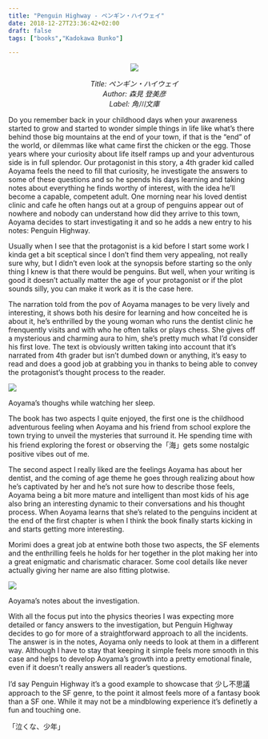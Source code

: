 ```yaml
---
title: "Penguin Highway - ペンギン・ハイウェイ"
date: 2018-12-27T23:36:42+02:00
draft: false
tags: ["books","Kadokawa Bunko"]

---
```


<center>

![](/images/penguinhighway/1.png)

*Title: ペンギン・ハイウェイ <br/>
Author: 森見 登美彦 <br/>
Label: 角川文庫*

</center>

Do you remember back in your childhood days when your awareness started to grow and started to wonder simple things in life like what’s there behind those big mountains at the end of your town, if that is the “end” of the world, or dilemmas like what came first the chicken or the egg. Those years where your curiosity about life itself ramps up and your adventurous side is in full splendor. Our protagonist in this story, a 4th grader kid called Aoyama feels the need to fill that curiosity, he investigate the answers to some of these questions and so he spends his days learning and taking notes about everything he finds worthy of interest, with the idea he’ll become a capable, competent adult. <!--more-->
One morning near his loved dentist clinic and cafe he often hangs out at a group of penguins appear out of nowhere and nobody can understand how did they arrive to this town, Aoyama decides to start investigating it and so he adds a new entry to his notes: Penguin Highway.

Usually when I see that the protagonist is a kid before I start some work I kinda get a bit sceptical since I don’t find them very appealing, not really sure why, but I didn’t even look at the synopsis before starting so the only thing I knew is that there would be penguins. But well, when your writing is good it doesn’t actually matter the age of your protagonist or if the plot sounds silly, you can make it work as it is the case here.

The narration told from the pov of Aoyama manages to be very lively and interesting, it shows both his desire for learning and how conceited he is about it, he’s enthrilled by the young woman who runs the dentist clinic he frenquently visits and with who he often talks or plays chess. She gives off a mysterious and charming aura to him, she’s pretty much what I’d consider his first love. The text is obviously written taking into account that it’s narrated from 4th grader but isn’t dumbed down or anything, it’s easy to read and does a good job at grabbing you in thanks to being able to convey the protagonist’s thought process to the reader.

![](/images/penguinhighway/2.png)

Aoyama’s thoughs while watching her sleep.

The book has two aspects I quite enjoyed, the first one is the childhood adventurous feeling when Aoyama and his friend from school explore the town trying to unveil the mysteries that surround it. He spending time with his friend exploring the forest or observing the「海」gets some nostalgic positive vibes out of me.

The second aspect I really liked are the feelings Aoyama has about her dentist, and the coming of age theme he goes through realizing about how he’s captivated by her and he’s not sure how to describe those feels, Aoyama being a bit more mature and intelligent than most kids of his age also bring an interesting dynamic to their conversations and his thought process. When Aoyama learns that she’s related to the penguins incident at the end of the first chapter is when I think the book finally starts kicking in and starts getting more interesting.

Morimi does a great job at entwine both those two aspects, the SF elements and the enthrilling feels he holds for her together in the plot making her into a great enigmatic and charismatic characer. Some cool details like never actually giving her name are also fitting plotwise.

![](/images/penguinhighway/3.png)

Aoyama’s notes about the investigation.

With all the focus put into the physics theories I was expecting more detailed or fancy answers to the investigation, but Penguin Highway decides to go for more of a straightforward approach to all the incidents. The answer is in the notes, Aoyama only needs to look at them in a different way. Although I have to stay that keeping it simple feels more smooth in this case and helps to develop Aoyama’s growth into a pretty emotional finale, even if it doesn’t really answers all reader’s questions.

I’d say Penguin Highway it’s a good example to showcase that 少し不思議 approach to the SF genre, to the point it almost feels more of a fantasy book than a SF one. While it may not be a mindblowing experience it’s definetly a fun and touching one.

「泣くな、少年」
